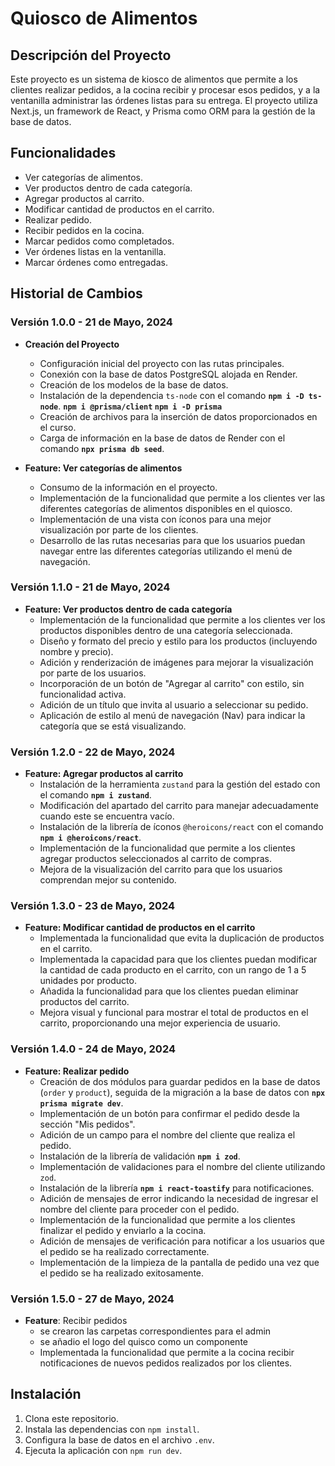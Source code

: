 # Quiosco de Alimentos

## Descripción del Proyecto

Este proyecto es un sistema de kiosco de alimentos que permite a los clientes realizar pedidos, a la cocina recibir y procesar esos pedidos, y a la ventanilla administrar las órdenes listas para su entrega. El proyecto utiliza Next.js, un framework de React, y Prisma como ORM para la gestión de la base de datos.

## Funcionalidades

- Ver categorías de alimentos.
- Ver productos dentro de cada categoría.
- Agregar productos al carrito.
- Modificar cantidad de productos en el carrito.
- Realizar pedido.
- Recibir pedidos en la cocina.
- Marcar pedidos como completados.
- Ver órdenes listas en la ventanilla.
- Marcar órdenes como entregadas.

## Historial de Cambios

### Versión 1.0.0 - 21 de Mayo, 2024

- **Creación del Proyecto**

  - Configuración inicial del proyecto con las rutas principales.
  - Conexión con la base de datos PostgreSQL alojada en Render.
  - Creación de los modelos de la base de datos.
  - Instalación de la dependencia `ts-node` con el comando **`npm i -D ts-node`**.
    **`npm i @prisma/client` `npm i -D prisma`**
  - Creación de archivos para la inserción de datos proporcionados en el curso.
  - Carga de información en la base de datos de Render con el comando **`npx prisma db seed`**.

- **Feature: Ver categorías de alimentos**
  - Consumo de la información en el proyecto.
  - Implementación de la funcionalidad que permite a los clientes ver las diferentes categorías de alimentos disponibles en el quiosco.
  - Implementación de una vista con íconos para una mejor visualización por parte de los clientes.
  - Desarrollo de las rutas necesarias para que los usuarios puedan navegar entre las diferentes categorías utilizando el menú de navegación.

### Versión 1.1.0 - 21 de Mayo, 2024

- **Feature: Ver productos dentro de cada categoría**
  - Implementación de la funcionalidad que permite a los clientes ver los productos disponibles dentro de una categoría seleccionada.
  - Diseño y formato del precio y estilo para los productos (incluyendo nombre y precio).
  - Adición y renderización de imágenes para mejorar la visualización por parte de los usuarios.
  - Incorporación de un botón de "Agregar al carrito" con estilo, sin funcionalidad activa.
  - Adición de un título que invita al usuario a seleccionar su pedido.
  - Aplicación de estilo al menú de navegación (Nav) para indicar la categoría que se está visualizando.

### Versión 1.2.0 - 22 de Mayo, 2024

- **Feature: Agregar productos al carrito**
  - Instalación de la herramienta `zustand` para la gestión del estado con el comando **`npm i zustand`**.
  - Modificación del apartado del carrito para manejar adecuadamente cuando este se encuentra vacío.
  - Instalación de la librería de íconos `@heroicons/react` con el comando **`npm i @heroicons/react`**.
  - Implementación de la funcionalidad que permite a los clientes agregar productos seleccionados al carrito de compras.
  - Mejora de la visualización del carrito para que los usuarios comprendan mejor su contenido.

### Versión 1.3.0 - 23 de Mayo, 2024

- **Feature: Modificar cantidad de productos en el carrito**
  - Implementada la funcionalidad que evita la duplicación de productos en el carrito.
  - Implementada la capacidad para que los clientes puedan modificar la cantidad de cada producto en el carrito, con un rango de 1 a 5 unidades por producto.
  - Añadida la funcionalidad para que los clientes puedan eliminar productos del carrito.
  - Mejora visual y funcional para mostrar el total de productos en el carrito, proporcionando una mejor experiencia de usuario.

### Versión 1.4.0 - 24 de Mayo, 2024

- **Feature: Realizar pedido**
  - Creación de dos módulos para guardar pedidos en la base de datos (`order` y `product`), seguida de la migración a la base de datos con **`npx prisma migrate dev`**.
  - Implementación de un botón para confirmar el pedido desde la sección "Mis pedidos".
  - Adición de un campo para el nombre del cliente que realiza el pedido.
  - Instalación de la librería de validación **`npm i zod`**.
  - Implementación de validaciones para el nombre del cliente utilizando `zod`.
  - Instalación de la librería **`npm i react-toastify`** para notificaciones.
  - Adición de mensajes de error indicando la necesidad de ingresar el nombre del cliente para proceder con el pedido.
  - Implementación de la funcionalidad que permite a los clientes finalizar el pedido y enviarlo a la cocina.
  - Adición de mensajes de verificación para notificar a los usuarios que el pedido se ha realizado correctamente.
  - Implementación de la limpieza de la pantalla de pedido una vez que el pedido se ha realizado exitosamente.

### Versión 1.5.0 - 27 de Mayo, 2024

- **Feature**: Recibir pedidos
  - se crearon las carpetas correspondientes para el admin
  - se añadio el logo del quisco como un componente
  - Implementada la funcionalidad que permite a la cocina recibir notificaciones de nuevos pedidos realizados por los clientes.

## Instalación

1. Clona este repositorio.
2. Instala las dependencias con `npm install`.
3. Configura la base de datos en el archivo `.env`.
4. Ejecuta la aplicación con `npm run dev`.
